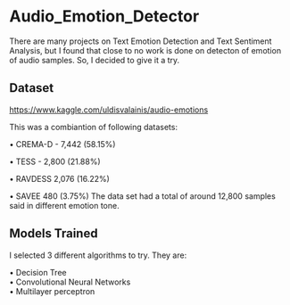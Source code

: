 # Audio_Emotion_Detector

There are many projects on Text Emotion Detection and Text Sentiment Analysis, but I found that close to no work is done on detecton of emotion of audio samples. So, I decided to give it a try.   

## Dataset
<a href="https://www.kaggle.com/uldisvalainis/audio-emotions"> https://www.kaggle.com/uldisvalainis/audio-emotions</a>

This was a combiantion of following datasets:

• CREMA-D - 7,442 (58.15%)  

• TESS - 2,800 (21.88%)  

• RAVDESS 2,076 (16.22%)  

• SAVEE 480 (3.75%) The data set had a total of around 12,800 samples said in different emotion tone.  

## Models Trained
I selected 3 different algorithms to try. They are:

• Decision Tree  
• Convolutional Neural Networks   
• Multilayer perceptron  
